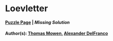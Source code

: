 # Loevletter

#### [Puzzle Page](https://www.peapuzzlehunt.com/loevletter) | *Missing Solution*
#### Author(s): [Thomas Mowen](../../../../search.html?q=Thomas+Mowen), [Alexander DelFranco](../../../../search.html?q=Alexander+DelFranco)

